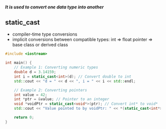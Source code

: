 ##### It is used to convert one data type into another

## static_cast
- compiler-time type conversions
- implicit conversions between compatible types:
int => float
pointer => base class or derived class

```cpp
#include <iostream>

int main() {
    // Example 1: Converting numeric types
    double d = 3.14159;
    int i = static_cast<int>(d); // Convert double to int
    std::cout << "d = " << d << ", i = " << i << std::endl;

    // Example 2: Converting pointers
    int value = 42;
    int *ptr = &value; // Pointer to an integer
    void *voidPtr = static_cast<void*>(ptr); // Convert int* to void*
    std::cout << "Value pointed to by voidPtr: " << *(static_cast<int*>(voidPtr)) << std::endl;

    return 0;
}
```